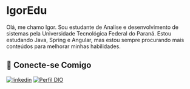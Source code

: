 # IgorEdu

Olá, me chamo Igor. Sou estudante de Analise e desenvolvimento de sistemas pela Universidade Tecnológica Federal do Paraná.
Estou estudando Java, Spring e Angular, mas estou sempre procurando mais conteúdos para melhorar minhas habilidades.

## 🔗 Conecte-se Comigo

[![linkedin](https://img.shields.io/badge/linkedin-0A66C2?style=for-the-badge&logo=linkedin&logoColor=white)](www.linkedin.com/in/igoredu)
[![Perfil DIO](https://img.shields.io/badge/-Meu%20Perfil%20na%20DIO-000?style=for-the-badge)](https://web.dio.me/users/igoreduardo20101?tab=skills)
